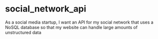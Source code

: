 # social_network_api
As a social media startup, I want an API for my social network that uses a NoSQL database so that my website can handle large amounts of unstructured data
